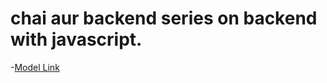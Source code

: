 # chai aur backend series on backend with javascript.
-[Model Link](https://app.eraser.io/workspace/YtPqZ1VogxGy1jzIDkzj)
